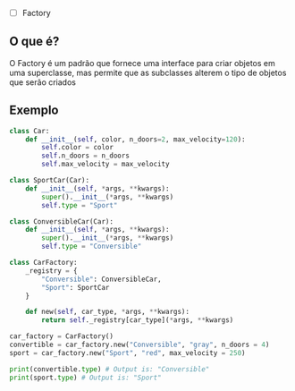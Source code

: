 
- [ ] Factory
## O que é?
O Factory é um padrão que fornece uma interface para criar objetos em uma superclasse, mas permite que as subclasses alterem o tipo de objetos que serão criados

## Exemplo
```python
class Car:
	def __init__(self, color, n_doors=2, max_velocity=120):
		self.color = color
		self.n_doors = n_doors
		self.max_velocity = max_velocity

class SportCar(Car):
	def __init__(self, *args, **kwargs):
		super().__init__(*args, **kwargs)
		self.type = "Sport"

class ConversibleCar(Car):
	def __init__(self, *args, **kwargs):
		super().__init__(*args, **kwargs)
		self.type = "Conversible"

class CarFactory:
	_registry = {
		"Conversible": ConversibleCar,
		"Sport": SportCar
	}

	def new(self, car_type, *args, **kwargs):
		return self._registry[car_type](*args, **kwargs)

car_factory = CarFactory()
convertible = car_factory.new("Conversible", "gray", n_doors = 4)
sport = car_factory.new("Sport", "red", max_velocity = 250)

print(convertible.type) # Output is: "Conversible"
print(sport.type) # Output is: "Sport"
```